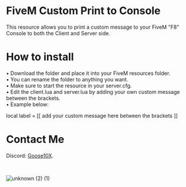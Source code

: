 # FiveM Custom Print to Console

This resource allows you to print a custom message to your FiveM "F8" Console to both the Client and Server side. <br>

# How to install
• Download the folder and place it into your FiveM resources folder. <br>
• You can rename the folder to anything you want. <br>
• Make sure to start the resource in your server.cfg. <br>
• Edit the client.lua and server.lua by adding your own custom message between the brackets. <br>
• Example below: <br>

local label =
[[ 
add your custom message here between the brackets
]] 
<br>


# Contact Me
Discord: [Goose10X](https://discord.gg/VKamh4WUV5).

<br>

![unknown (2) (1)](https://github.com/Goose10X/FiveM-BrighterEmergencyLights/assets/116154238/e4c160b6-116d-46d5-b6fc-3be7721cdb87)
